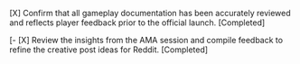 [X] Confirm that all gameplay documentation has been accurately reviewed and reflects player feedback prior to the official launch. [Completed]

[- [X] Review the insights from the AMA session and compile feedback to refine the creative post ideas for Reddit. [Completed]